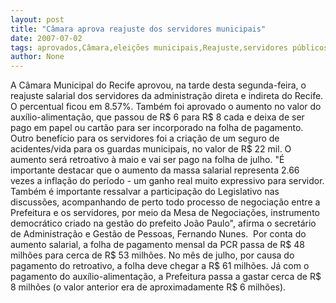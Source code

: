 ```yaml
---
layout: post
title: "Câmara aprova reajuste dos servidores municipais"
date: 2007-07-02
tags: aprovados,Câmara,eleições municipais,Reajuste,servidores públicos
author: None
---
```

A C&acirc;mara Municipal do Recife aprovou, na tarde desta segunda-feira, o reajuste salarial dos servidores da administra&ccedil;&atilde;o direta e indireta do Recife. O percentual ficou em 8.57%. 
Tamb&eacute;m foi aprovado o aumento no valor do aux&iacute;lio-alimenta&ccedil;&atilde;o, que passou de R$ 6 para R$ 8 cada e deixa de ser pago em papel ou cart&atilde;o para ser incorporado na folha de pagamento. 
Outro benef&iacute;cio para os servidores foi a cria&ccedil;&atilde;o de um seguro de acidentes/vida para os guardas municipais, no valor de R$ 22 mil. O aumento ser&aacute; retroativo &agrave; maio e vai ser pago na folha de julho.
&quot;&Eacute; importante destacar que o aumento da massa salarial representa 2.66 vezes a infla&ccedil;&atilde;o do per&iacute;odo - um ganho real muito expressivo para servidor. Tamb&eacute;m &eacute; importante ressalvar a participa&ccedil;&atilde;o do Legislativo nas discuss&otilde;es, acompanhando de perto todo processo de negocia&ccedil;&atilde;o entre a Prefeitura e os servidores, por meio da Mesa de Negocia&ccedil;&otilde;es, instrumento democr&aacute;tico criado na gest&atilde;o do prefeito Jo&atilde;o Paulo&quot;, afirma o secret&aacute;rio de Administra&ccedil;&atilde;o e Gest&atilde;o de Pessoas, Fernando Nunes.&nbsp; 
Por conta do aumento salarial, a folha de pagamento mensal da PCR passa de R$ 48 milh&otilde;es para cerca de R$ 53 milh&otilde;es. No m&ecirc;s de julho, por causa do pagamento do retroativo, a folha deve chegar a R$ 61 milh&otilde;es. J&aacute; com o pagamento do aux&iacute;lio-alimenta&ccedil;&atilde;o, a Prefeitura passa a gastar cerca de R$ 8 milh&otilde;es (o valor anterior era de aproximadamente R$ 6 milh&otilde;es).  